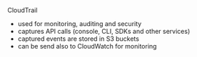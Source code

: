 CloudTrail
* used for monitoring, auditing and security
* captures API calls (console, CLI, SDKs and other services)
* captured events are stored in S3 buckets
* can be send also to CloudWatch for monitoring 